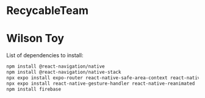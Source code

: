 # RecycableTeam
# Wilson Toy

List of dependencies to install:
```bash
npm install @react-navigation/native
npm install @react-navigation/native-stack
npx expo install expo-router react-native-safe-area-context react-native-screens expo-linking expo-constants expo-status-bar
npx expo install react-native-gesture-handler react-native-reanimated
npm install firebase
```